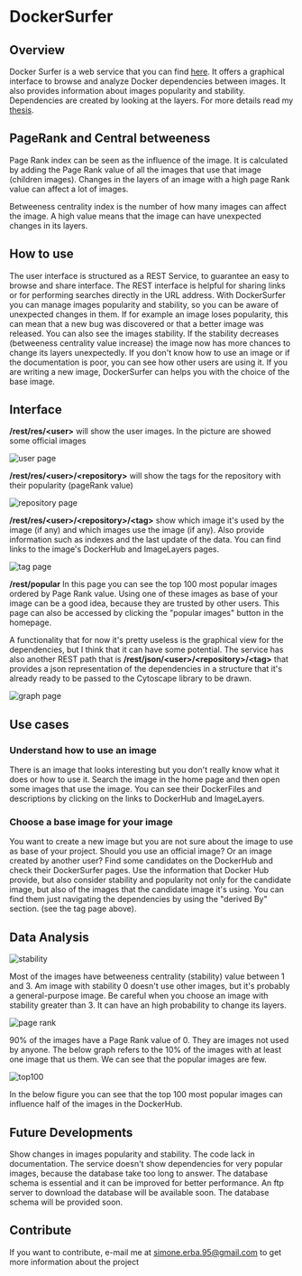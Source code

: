 # DockerSurfer

## Overview

Docker Surfer is a web service that you can find [here](http://dockersurfer.com). It offers a graphical interface to browse and analyze Docker dependencies between images. It also provides information about images popularity and stability. Dependencies are created by looking at the layers. For more details read my [thesis](https://github.com/Simone-Erba/DockerSurfer/blob/master/DockerSurferThesis.pdf).

## PageRank and Central betweeness

Page Rank index can be seen as the influence of the image. It is calculated by adding the Page Rank value of all the images that use that image (children images). Changes in the layers of an image with a high page Rank value can affect a lot of images.

Betweeness centrality index is the number of how many images can affect the image. A high value means that the image can have unexpected changes in its layers. 

## How to use

The user interface is structured as a REST Service, to guarantee an easy to browse and share interface. The REST interface is helpful
for sharing links or for performing searches directly in the URL address.
With DockerSurfer you can manage images popularity and stability, so you can be aware of unexpected changes in them. If for example an image loses popularity, this can mean that a new bug was discovered or that a better image was released. You can also see the images stability. If the stability decreases (betweeness centrality value increase) the image now has more chances to change its layers unexpectedly. If you don't know how to use an image or if the documentation is poor, you can see how other users are using it. If you are writing a new image, DockerSurfer can helps you with the choice of the base image.


## Interface


**/rest/res/\<user>** will show the user images. In the picture are showed some official images


![user page](https://github.com/Simone-Erba/DockerSurfer/blob/master/images/user.png)


**/rest/res/\<user>/\<repository>** will show the tags for the repository with their popularity (pageRank value)


![repository page](https://github.com/Simone-Erba/DockerSurfer/blob/master/images/repo.png)


**/rest/res/\<user>/\<repository>/\<tag>** show which image it's used by the image (if any) and which images use the image (if any). Also provide information such as indexes and the last update of the data. You can find links to the image's DockerHub and ImageLayers pages.


![tag page](https://github.com/Simone-Erba/DockerSurfer/blob/master/images/tag.png)


**/rest/popular** In this page you can see the top 100 most popular images ordered by Page Rank value. Using one of these images as base of your image can be a good idea, because they are trusted by other users. This page can also be accessed by clicking the "popular images" button
in the homepage.

A functionality that for now it's pretty useless is the graphical view for the dependencies, but I think that it can have some potential. The service has also another REST path that is **/rest/json/\<user>/\<repository>/\<tag>** that provides a json representation of the dependencies in a structure that it's already ready to be passed to the Cytoscape library to be drawn. 


![graph page](https://github.com/Simone-Erba/DockerSurfer/blob/master/images/cyto.png)

## Use cases

### Understand how to use an image

There is an image that looks interesting but you don't really know what it does or how to use it. Search the image in the home page and then open some images that use the image. You can see their DockerFiles and descriptions by clicking on the links to DockerHub and ImageLayers.

### Choose a base image for your image

You want to create a new image but you are not sure about the image to use as base of your project. Should you use an official image? Or an image created by another user? Find some candidates on the DockerHub and check their DockerSurfer pages. Use the information that Docker Hub provide, but also consider stability and popularity not only for the candidate image, but also of the images that the candidate image it's using. You can find them just navigating the dependencies by using the "derived By" section. (see the tag page above).


## Data Analysis

![stability](https://github.com/Simone-Erba/DockerSurfer/blob/master/images/stability.png)

Most of the images have betweeness centrality (stability) value between 1 and 3. Am image with stability 0 doesn't use other images, but it's probably a general-purpose image. Be careful when you choose an image with stability greater than 3. It can have an high probability to change its layers.

![page rank](https://github.com/Simone-Erba/DockerSurfer/blob/master/images/pageRank.png)

90% of the images have a Page Rank value of 0. They are images not used by anyone. The below graph refers to the 10% of the images with at least one image that us them. We can see that the popular images are few. 

![top100](https://github.com/Simone-Erba/DockerSurfer/blob/master/images/top100.png)

In the below figure you can see that the top 100 most popular images can influence half of the images in the DockerHub.

## Future Developments

Show changes in images popularity and stability.
The code lack in documentation.
The service doesn't show dependencies for very popular images, because the database take too long to answer.
The database schema is essential and it can be improved for better performance.
An ftp server to download the database will be available soon. The database schema will be provided soon.

## Contribute

If you want to contribute, e-mail me at simone.erba.95@gmail.com to get more information about the project
